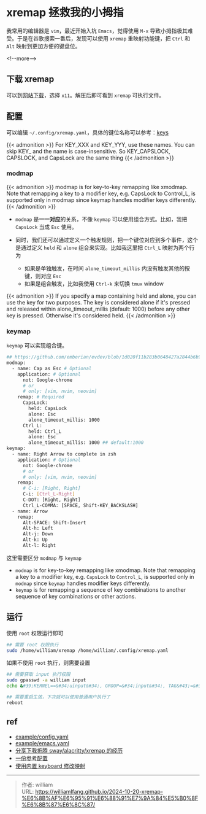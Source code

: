 # xremap 拯救我的小拇指


我常用的编辑器是 `vim`，最近开始入坑 `Emacs`，觉得使用 `M-x` 导致小拇指极其难受。于是在谷歌搜索一番后，发现可以使用 `xremap` 重映射功能键，把 `Ctrl` 和 `Alt` 映射到更加方便的键盘位。

&lt;!--more--&gt;

## 下载 xremap

可以到[网站下载](https://github.com/xremap/xremap/releases)，选择 `x11`。解压后即可看到 `xremap` 可执行文件。

## 配置

可以编辑 `~/.config/xremap.yaml`，具体的键位名称可以参考：[keys](https://github.com/emberian/evdev/blob/1d020f11b283b0648427a2844b6b980f1a268221/src/scancodes.rs#L72)

{{&lt; admonition &gt;}}
For KEY_XXX and KEY_YYY, use these names. You can skip KEY_ and the name is case-insensitive. So KEY_CAPSLOCK, CAPSLOCK, and CapsLock are the same thing
{{&lt; /admonition &gt;}}

### modmap

{{&lt; admonition &gt;}}
modmap is for key-to-key remapping like xmodmap. Note that remapping a key to a modifier key, e.g. CapsLock to Control_L, is supported only in modmap since keymap handles modifier keys differently.
{{&lt; /admonition &gt;}}

- `modmap` 是**一一对应**的关系，不像 `keymap` 可以使用组合方式。比如，我把 `CapsLock` 当成 `Esc` 使用。
- 同时，我们还可以通过定义一个触发规则，把一个键位对应到多个事件，这个是通过定义 `held` 和 `alone` 组合来实现。比如我这里把 `Ctrl_L` 映射为两个行为

    - 如果是单独触发，在时间 `alone_timeout_millis` 内没有触发其他的按键，则对应 `Esc`
    - 如果是组合触发，比如我使用 `Ctrl-k` 来切换 `tmux` window

{{&lt; admonition &gt;}}
If you specify a map containing held and alone, you can use the key for two purposes. The key is considered alone if it&#39;s pressed and released within alone_timeout_millis (default: 1000) before any other key is pressed. Otherwise it&#39;s considered held.
{{&lt; /admonition &gt;}}

### keymap

`keymap` 可以实现组合键。

```bash
## https://github.com/emberian/evdev/blob/1d020f11b283b0648427a2844b6b980f1a268221/src/scancodes.rs#L26-L572
modmap:
  - name: Cap as Esc # Optional
    application: # Optional
      not: Google-chrome
      # or
      # only: [vim, nvim, neovim]
    remap: # Required
      CapsLock:
        held: CapsLock
        alone: Esc
        alone_timeout_millis: 1000
      Ctrl_L:
        held: Ctrl_L
        alone: Esc
        alone_timeout_millis: 1000 ## default:1000
keymap:
  - name: Right Arrow to complete in zsh
    application: # Optional
      not: Google-chrome
      # or
      # only: [vim, nvim, neovim]
    remap:
      # C-i: [Right, Right]
      C-i: [Ctrl_L-Right]
      C-DOT: [Right, Right]
      Ctrl_L-COMMA: [SPACE, Shift-KEY_BACKSLASH]
  - name: Arrow
    remap:
      Alt-SPACE: Shift-Insert
      Alt-h: Left
      Alt-j: Down
      Alt-k: Up
      Alt-l: Right
```

这里需要区分 `modmap` 与 `keymap`

- `modmap` is for key-to-key remapping like xmodmap. Note that remapping a key to a modifier key, e.g. `CapsLock`  to `Control_L`, is supported only in `modmap` since `keymap` handles modifier keys differently.
- `keymap` is for remapping a sequence of key combinations to another sequence of key combinations or other actions.

## 运行

使用 `root` 权限运行即可

```bash
## 需要 root 权限执行
sudo /home/william/xremap /home/william/.config/xremap.yaml
```

如果不使用 `root` 执行，则需要设置

```bash
## 需要获取 input 执行权限
sudo gpasswd -a william input
echo &#39;KERNEL==&#34;uinput&#34;, GROUP=&#34;input&#34;, TAG&#43;=&#34;uaccess&#34;&#39; | sudo tee /etc/udev/rules.d/input.rules

## 需要重启生效，下次就可以使用普通用户执行了
reboot
```

## ref

- [example/config.yaml](https://github.com/xremap/xremap/blob/master/example/config.yml)
- [example/emacs.yaml](https://github.com/xremap/xremap/blob/master/example/emacs.yml)
- [分享下我折腾 sway/alacritty/xremap 的经历](https://emacs-china.org/t/sway-alacritty-xremap/24781)
- [一份参考配置](https://github.com/jixiuf/dotfiles/blob/main/linux/etc/xremap.yaml)
- [使用内置 keyboard 修改映射](https://askubuntu.com/questions/485454/how-to-remap-keys-on-a-user-level-both-with-and-without-x)


---

> 作者: william  
> URL: https://williamlfang.github.io/2024-10-20-xremap-%E6%8B%AF%E6%95%91%E6%88%91%E7%9A%84%E5%B0%8F%E6%8B%87%E6%8C%87/  

